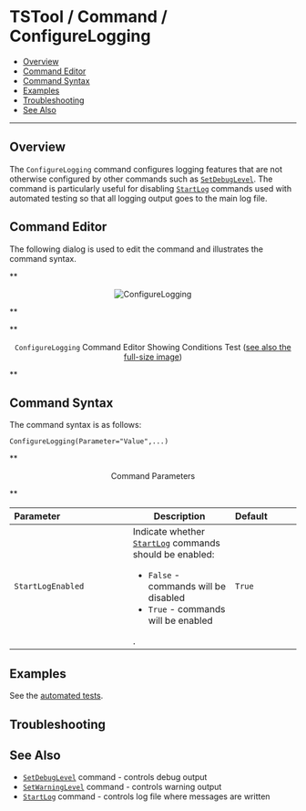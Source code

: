 # TSTool / Command / ConfigureLogging #

* [Overview](#overview)
* [Command Editor](#command-editor)
* [Command Syntax](#command-syntax)
* [Examples](#examples)
* [Troubleshooting](#troubleshooting)
* [See Also](#see-also)

-------------------------

## Overview ##

The `ConfigureLogging` command configures logging features that are not
otherwise configured by other commands such as [`SetDebugLevel`](../SetDebugLevel/SetDebugLevel.md).
The command is particularly useful for disabling [`StartLog`](../StartLog/StartLog.md) commands
used with automated testing so that all logging output goes to the main log file.

## Command Editor ##

The following dialog is used to edit the command and illustrates the command syntax.

**<p style="text-align: center;">
![ConfigureLogging](ConfigureLogging.png)
</p>**

**<p style="text-align: center;">
`ConfigureLogging` Command Editor Showing Conditions Test (<a href="../ConfigureLogging.png">see also the full-size image</a>)
</p>**

## Command Syntax ##

The command syntax is as follows:

```text
ConfigureLogging(Parameter="Value",...)
```
**<p style="text-align: center;">
Command Parameters
</p>**

| **Parameter**&nbsp;&nbsp;&nbsp;&nbsp;&nbsp;&nbsp;&nbsp;&nbsp;&nbsp;&nbsp;&nbsp;&nbsp;&nbsp;&nbsp;&nbsp;&nbsp;&nbsp;&nbsp;&nbsp;&nbsp;&nbsp;&nbsp;&nbsp;&nbsp;&nbsp;&nbsp; | **Description** | **Default**&nbsp;&nbsp;&nbsp;&nbsp;&nbsp;&nbsp;&nbsp;&nbsp;&nbsp;&nbsp; |
| --------------|-----------------|----------------- |
| `StartLogEnabled`| Indicate whether [`StartLog`](../StartLog/StartLog.md) commands should be enabled:<br><ul><li>`False` - commands will be disabled</li><li>`True` - commands will be enabled</li></ul>. | `True` |

## Examples ##

See the [automated tests](https://github.com/OpenCDSS/cdss-app-tstool-test/tree/master/test/commands/ConfigureLogging).

## Troubleshooting ##

## See Also ##

* [`SetDebugLevel`](../SetDebugLevel/SetDebugLevel.md) command - controls debug output
* [`SetWarningLevel`](../SetWarningLevel/SetWarningLevel.md) command - controls warning output
* [`StartLog`](../StartLog/StartLog.md) command - controls log file where messages are written
